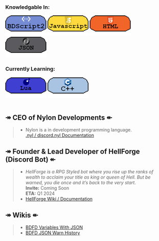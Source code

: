 ### Knowledgable In:
[![image](3453532.png)](https://github.com/Koomball) [![image](533532532.png)](https://github.com/Koomball) [![image](3532323.png)](https://github.com/Koomball) [![image](432432432.png)](https://github.com/Koomball) <br>
### Currently Learning:
[![image](3532154321.png)](https://github.com/Koomball) [![image](23532532.png)](https://github.com/Koomball) <br>
<br>
## ↠ CEO of Nylon Developments ↞
> * Nylon is a in development programming language. <br>
> [.nyl / discord.nyl Documentation]() <br>

## ↠ Founder & Lead Developer of HellForge (Discord Bot) ↞
> * *HellForge is a RPG Styled bot where you rise up the ranks of wealth to acclaim your title as king or queen of Hell. But be warned, you die once and it’s back to the very start.* <br>
>   **Invite:** Coming Soon <br>
>   **ETA:** Q1 2024 <br>  
> * [HellForge Wiki / Documentation](https://koomball.github.io/HellForge-Documentation.io/)

## ↠ Wikis ↞
> - [BDFD Variables With JSON](https://github.com/Koomball/BDFD-Variables-With-Json/tree/main) <br>
> - [BDFD JSON Warn History](https://github.com/Koomball/BDFD-JSON-Warn-History-Guide) <br>
